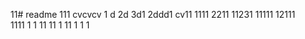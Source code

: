 11# readme 111
cvcvcv
1 d
2d
3d1 
2ddd1
cv11 
1111 
2211
11231
11111
12111  
1111
1  1
11
11
1
11 
1
1
1
